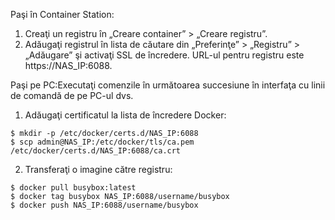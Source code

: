 Paşi în Container Station:

1. Creaţi un registru în „Creare container” > „Creare registru”.
2. Adăugaţi registrul în lista de căutare din „Preferinţe” > „Registru” > „Adăugare” şi activaţi SSL de încredere. URL-ul pentru registru este https://NAS_IP:6088.

Paşi pe PC:Executaţi comenzile în următoarea succesiune în interfaţa cu linii de comandă de pe PC-ul dvs.
1. Adăugaţi certificatul la lista de încredere Docker:
```
$ mkdir -p /etc/docker/certs.d/NAS_IP:6088
$ scp admin@NAS_IP:/etc/docker/tls/ca.pem /etc/docker/certs.d/NAS_IP:6088/ca.crt
```
2. Transferaţi o imagine către registru:
```
$ docker pull busybox:latest
$ docker tag busybox NAS_IP:6088/username/busybox
$ docker push NAS_IP:6088/username/busybox
```
